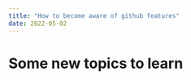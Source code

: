 ```yaml
---
title: "How to become aware of github features"
date: 2022-05-02
---
```


# Some new topics to learn
